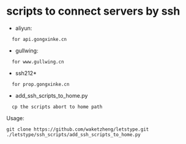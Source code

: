 # scripts to connect servers by ssh

- aliyun:
```
  for api.gongxinke.cn
```

- gullwing:
```
  for www.gullwing.cn
```

- ssh212*
```
  for prop.gongxinke.cn
```

- add_ssh_scripts_to_home.py
```
  cp the scripts abort to home path
```
  Usage:
  ```
git clone https://github.com/waketzheng/letstype.git
./letstype/ssh_scripts/add_ssh_scripts_to_home.py
```
